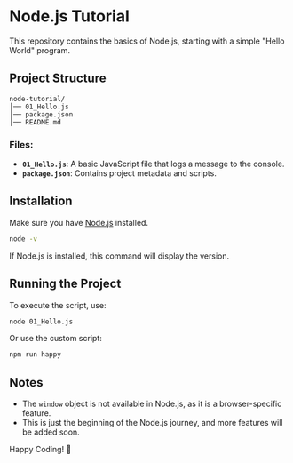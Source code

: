 # Node.js Tutorial

This repository contains the basics of Node.js, starting with a simple "Hello World" program.

## Project Structure

```
node-tutorial/
│── 01_Hello.js
│── package.json
│── README.md
```

### Files:
- **`01_Hello.js`**: A basic JavaScript file that logs a message to the console.
- **`package.json`**: Contains project metadata and scripts.

## Installation

Make sure you have [Node.js](https://nodejs.org/) installed.

```sh
node -v
```
If Node.js is installed, this command will display the version.

## Running the Project

To execute the script, use:

```sh
node 01_Hello.js
```

Or use the custom script:

```sh
npm run happy
```

## Notes

- The `window` object is not available in Node.js, as it is a browser-specific feature.
- This is just the beginning of the Node.js journey, and more features will be added soon.

Happy Coding! 🚀
